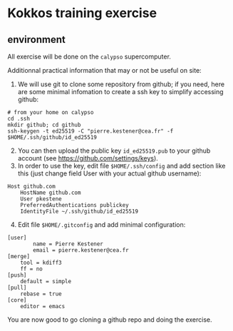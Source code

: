 # Kokkos training exercise

## environment

All exercise will be done on the `calypso` supercomputer.

Additionnal practical information that may or not be useful on site:

1. We will use git to clone some repository from github; if you need, here are some minimal infomation to create a ssh key to simplify accessing github:
```shell
# from your home on calypso
cd .ssh
mkdir github; cd github
ssh-keygen -t ed25519 -C "pierre.kestener@cea.fr" -f $HOME/.ssh/github/id_ed25519
```
2. You can then upload the public key `id_ed25519.pub` to your github account (see https://github.com/settings/keys).
3. In order to use the key, edit file `$HOME/.ssh/config` and add section like this (just change field User with your actual github username):
```text
Host github.com
    HostName github.com
    User pkestene
    PreferredAuthentications publickey
    IdentityFile ~/.ssh/github/id_ed25519
```
4. Edit file `$HOME/.gitconfig` and add minimal configuration:
```text
[user]
        name = Pierre Kestener
        email = pierre.kestener@cea.fr
[merge]
    tool = kdiff3
    ff = no
[push]
    default = simple
[pull]
    rebase = true
[core]
    editor = emacs
```

You are now good to go cloning a github repo and doing the exercise.
